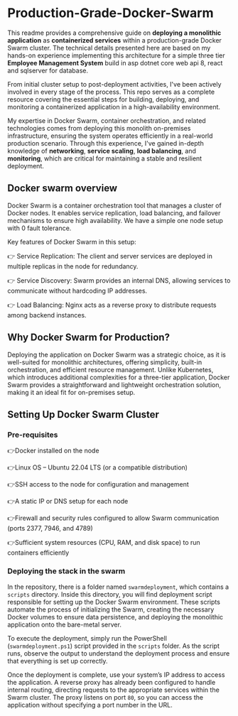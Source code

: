 # Production-Grade-Docker-Swarm
This readme provides a comprehensive guide on **deploying a monolithic application** as **containerized services** within a production-grade Docker Swarm cluster. The technical details presented here are based on my hands-on experience implementing this architecture for a simple three tier **Employee Management System** build in asp dotnet core web api 8, react and sqlserver for database.

From initial cluster setup to post-deployment activities, I've been actively involved in every stage of the process. This repo serves as a complete resource covering the essential steps for building, deploying, and monitoring a containerized application in a high-availability environment.

My expertise in Docker Swarm, container orchestration, and related technologies comes from deploying this monolith on-premises infrastructure, ensuring the system operates efficiently in a real-world production scenario. Through this experience, I've gained in-depth knowledge of **networking**, **service scaling**, **load balancing**, and **monitoring**, which are critical for maintaining a stable and resilient deployment. 

## Docker swarm overview 
Docker Swarm is a container orchestration tool that manages a cluster of Docker nodes. It enables service replication, load balancing, and failover mechanisms to ensure high availability. We have a simple one node setup with 0 fault tolerance.

Key features of Docker Swarm in this setup: 

  👉 Service Replication: The client and server services are deployed in multiple replicas in the node for redundancy. 
  
  👉 Service Discovery: Swarm provides an internal DNS, allowing services to communicate without hardcoding IP addresses. 
  
  👉 Load Balancing: Nginx acts as a reverse proxy to distribute requests among backend instances.

## Why Docker Swarm for Production? 

Deploying the application on Docker Swarm was a strategic choice, as it is well-suited for monolithic architectures, offering simplicity, built-in orchestration, and efficient resource management. Unlike Kubernetes, which introduces additional complexities for a three-tier application, Docker Swarm provides a straightforward and lightweight orchestration solution, making it an ideal fit for on-premises setup.

## Setting Up Docker Swarm Cluster 

### Pre-requisites 
👉Docker installed on the  node 

👉Linux OS – Ubuntu 22.04 LTS (or a compatible distribution) 

👉SSH access to the node for configuration and management 

👉A static IP or DNS setup for each node 

👉Firewall and security rules configured to allow Swarm communication (ports 2377, 7946, and 4789) 

👉Sufficient system resources (CPU, RAM, and disk space) to run containers efficiently 

### Deploying the stack in the swarm

In the repository, there is a folder named `swarmdeployment`, which contains a `scripts` directory. Inside this directory, you will find deployment script responsible for setting up the Docker Swarm environment. These scripts automate the process of initializing the Swarm, creating the necessary Docker volumes to ensure data persistence, and deploying the monolithic application onto the bare-metal server.

To execute the deployment, simply run the PowerShell (`swarmdeployment.ps1`) script provided in the `scripts` folder. As the script runs, observe the output to understand the deployment process and ensure that everything is set up correctly.

Once the deployment is complete, use your system’s IP address to access the application. A reverse proxy has already been configured to handle internal routing, directing requests to the appropriate services within the Swarm cluster. The proxy listens on port `80`, so you can access the application without specifying a port number in the URL.
